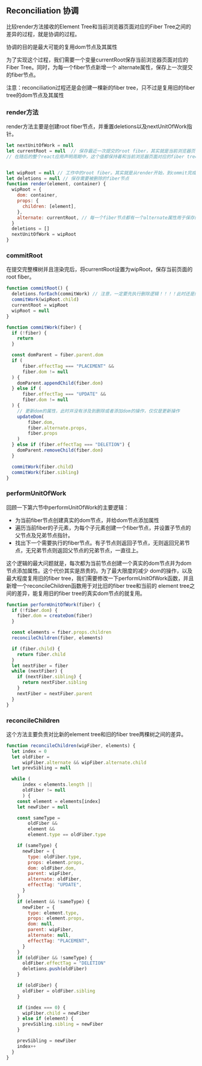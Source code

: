 ## Reconciliation 协调
比较render方法接收的Element Tree和当前浏览器页面对应的Fiber Tree之间的差异的过程，就是协调的过程。

协调的目的是最大可能的复用dom节点及其属性

为了实现这个过程，我们需要一个变量currentRoot保存当前浏览器页面对应的Fiber Tree。同时，为每一个fiber节点新增一个
alternate属性，保存上一次提交的fiber节点。

注意：reconciliation过程还是会创建一棵新的fiber tree，只不过是复用旧的fiber tree的dom节点及其属性

### render方法
render方法主要是创建root fiber节点，并重置deletions以及nextUnitOfWork指针。
```jsx harmony
let nextUnitOfWork = null
let currentRoot = null  // 保存最近一次提交的root fiber，其实就是当前浏览器页面对应的fiber tree。除了第一次调用render前，这个值为null，
// 在随后的整个react应用声明周期中，这个值都保持着和当前浏览器页面对应的fiber tree。


let wipRoot = null // 工作中的root fiber。其实就是从render开始，到commit完成前这一阶段的正在创建的fiber tree。这只是在render阶段用于保存创建的新fiber tree的临时变量
let deletions = null // 保存需要被删除的fiber节点
function render(element, container) {
  wipRoot = {
    dom: container,
    props: {
      children: [element],
    },
    alternate: currentRoot, // 每一个fiber节点都有一个alternate属性用于保存旧的fiber节点。当第一次调用render方法时，此属性为null。
  }
  deletions = []
  nextUnitOfWork = wipRoot
}
```

### commitRoot
在提交完整棵树并且渲染完后，将currentRoot设置为wipRoot，保存当前页面的root fiber。
```jsx harmony
function commitRoot() {
  deletions.forEach(commitWork) // 注意，一定要先执行删除逻辑！！！！此时还是旧的fiber tree
  commitWork(wipRoot.child)
  currentRoot = wipRoot
  wipRoot = null
}

function commitWork(fiber) {
  if (!fiber) {
    return
  }

  const domParent = fiber.parent.dom
  if (
      fiber.effectTag === "PLACEMENT" &&
      fiber.dom != null
  ) {
    domParent.appendChild(fiber.dom)
  } else if (
      fiber.effectTag === "UPDATE" &&
      fiber.dom != null
  ) {
    // 更新dom的属性，此时并没有涉及到删除或者添加dom的操作，仅仅是更新操作
    updateDom(
        fiber.dom,
        fiber.alternate.props,
        fiber.props
    )
  } else if (fiber.effectTag === "DELETION") {
    domParent.removeChild(fiber.dom)
  }

  commitWork(fiber.child)
  commitWork(fiber.sibling)
}
```

### performUnitOfWork
回顾一下第六节中performUnitOfWork的主要逻辑：
- 为当前fiber节点创建真实的dom节点，并给dom节点添加属性
- 遍历当前fiber的子元素，为每个子元素创建一个fiber节点，并设置子节点的父节点及兄弟节点指针。
- 找出下一个需要执行的fiber节点。有子节点则返回子节点，无则返回兄弟节点，无兄弟节点则返回父节点的兄弟节点，一直往上。

这个逻辑的最大问题就是，每次都为当前节点创建一个真实的dom节点并为dom节点添加属性。这个代价其实是昂贵的。为了最大限度的减少
dom的操作，以及最大程度复用旧的fiber tree，我们需要修改一下performUnitOfWork函数，并且新增一个reconcileChildren函数用于对比旧的fiber tree和当前的
element tree之间的差异，能复用旧的fiber tree的真实dom节点的就复用。
```jsx harmony
function performUnitOfWork(fiber) {
  if (!fiber.dom) {
    fiber.dom = createDom(fiber)
  }

  const elements = fiber.props.children
  reconcileChildren(fiber, elements)

  if (fiber.child) {
    return fiber.child
  }
  let nextFiber = fiber
  while (nextFiber) {
    if (nextFiber.sibling) {
      return nextFiber.sibling
    }
    nextFiber = nextFiber.parent
  }
}
```

### reconcileChildren
这个方法主要负责对比新的element tree和旧的fiber tree两棵树之间的差异。

```jsx harmony
function reconcileChildren(wipFiber, elements) {
  let index = 0
  let oldFiber =
      wipFiber.alternate && wipFiber.alternate.child
  let prevSibling = null

  while (
      index < elements.length ||
      oldFiber != null
      ) {
    const element = elements[index]
    let newFiber = null

    const sameType =
        oldFiber &&
        element &&
        element.type == oldFiber.type

    if (sameType) {
      newFiber = {
        type: oldFiber.type,
        props: element.props,
        dom: oldFiber.dom,
        parent: wipFiber,
        alternate: oldFiber,
        effectTag: "UPDATE",
      }
    }
    if (element && !sameType) {
      newFiber = {
        type: element.type,
        props: element.props,
        dom: null,
        parent: wipFiber,
        alternate: null,
        effectTag: "PLACEMENT",
      }
    }
    if (oldFiber && !sameType) {
      oldFiber.effectTag = "DELETION"
      deletions.push(oldFiber)
    }

    if (oldFiber) {
      oldFiber = oldFiber.sibling
    }

    if (index === 0) {
      wipFiber.child = newFiber
    } else if (element) {
      prevSibling.sibling = newFiber
    }

    prevSibling = newFiber
    index++
  }
}
```
